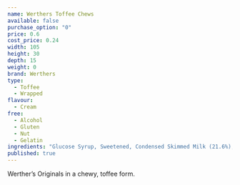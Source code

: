 ```yaml
---
name: Werthers Toffee Chews
available: false
purchase_option: "0"
price: 0.6
cost_price: 0.24
width: 105
height: 30
depth: 15
weight: 0
brand: Werthers
type: 
  - Toffee
  - Wrapped
flavour: 
  - Cream
free: 
  - Alcohol
  - Gluten
  - Nut
  - Gelatin
ingredients: "Glucose Syrup, Sweetened, Condensed Skimmed Milk (21.6%), Sugar, Vegetable Fat, Humectant: Sorbitol Syrup, Whey Powder, Cream (3.9%), Condensed Whey, Butter (2.5%), Salt, Cane Sugar Syrup. Emulsifier: Soya Lecithin, Flavouring"
published: true
---
```

Werther’s Originals in a chewy, toffee form.